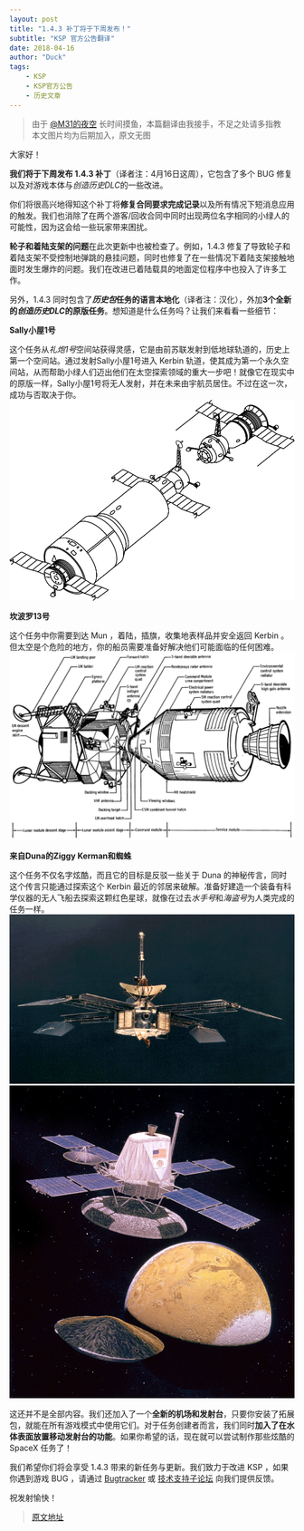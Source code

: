 ```yaml
---
layout: post
title: "1.4.3 补丁将于下周发布！"
subtitle: "KSP 官方公告翻译"
date: 2018-04-16
author: "Duck"
tags:
    - KSP
    - KSP官方公告
    - 历史文章
---
```


> 由于 [@M31的夜空](https://space.bilibili.com/2996571/) 长时间摸鱼，本篇翻译由我接手，不足之处请多指教  
> 本文图片均为后期加入，原文无图

大家好！

**我们将于下周发布 1.4.3 补丁**（译者注：4月16日这周），它包含了多个 BUG 修复以及对游戏本体与*创造历史DLC*的一些改进。

你们将很高兴地得知这个补丁将**修复合同要求完成记录**以及所有情况下短消息应用的触发。我们也消除了在两个游客/回收合同中同时出现两位名字相同的小绿人的可能性，因为这会给一些玩家带来困扰。

**轮子和着陆支架的问题**在此次更新中也被检查了。例如，1.4.3 修复了导致轮子和着陆支架不受控制地弹跳的悬挂问题，同时也修复了在一些情况下着陆支架接触地面时发生爆炸的问题。我们在改进已着陆载具的地面定位程序中也投入了许多工作。

另外，1.4.3 同时包含了***历史包*任务的语言本地化**（译者注：汉化），外加**3个全新的*创造历史DLC*的原版任务**。想知道是什么任务吗？让我们来看看一些细节：

**Sally小屋1号**

这个任务从*礼炮1号*空间站获得灵感，它是由前苏联发射到低地球轨道的，历史上第一个空间站。通过发射Sally小屋1号进入 Kerbin 轨道，使其成为第一个永久空间站，从而帮助小绿人们迈出他们在太空探索领域的重大一步吧！就像它在现实中的原版一样，Sally小屋1号将无人发射，并在未来由宇航员居住。不过在这一次，成功与否取决于你。  
![image](https://github.com/Duck1998/Duck1998.github.io/raw/deprecated/Assets/1.4.3%E8%A1%A5%E4%B8%81%E5%B0%86%E4%BA%8E%E4%B8%8B%E5%91%A8%E5%8F%91%E5%B8%83/Salyut_1.png)

**坎波罗13号**

这个任务中你需要到达 Mun ，着陆，插旗，收集地表样品并安全返回 Kerbin 。但太空是个危险的地方，你的船员需要准备好解决他们可能面临的任何困难。  
![image](https://github.com/Duck1998/Duck1998.github.io/raw/deprecated/Assets/1.4.3%E8%A1%A5%E4%B8%81%E5%B0%86%E4%BA%8E%E4%B8%8B%E5%91%A8%E5%8F%91%E5%B8%83/CSM%26LM.jpg)

**来自Duna的Ziggy Kerman和蜘蛛**

这个任务不仅名字炫酷，而且它的目标是反驳一些关于 Duna 的神秘传言，同时这个传言只能通过探索这个 Kerbin 最近的邻居来破解。准备好建造一个装备有科学仪器的无人飞船去探索这颗红色星球，就像在过去*水手号*和*海盗号*为人类完成的任务一样。  
![image](https://github.com/Duck1998/Duck1998.github.io/raw/deprecated/Assets/1.4.3%E8%A1%A5%E4%B8%81%E5%B0%86%E4%BA%8E%E4%B8%8B%E5%91%A8%E5%8F%91%E5%B8%83/Mariner_3_and_4.jpg)  
![image](https://github.com/Duck1998/Duck1998.github.io/raw/deprecated/Assets/1.4.3%E8%A1%A5%E4%B8%81%E5%B0%86%E4%BA%8E%E4%B8%8B%E5%91%A8%E5%8F%91%E5%B8%83/Viking_Orbiter_releasing_the_lander.jpg)

这还并不是全部内容。我们还加入了一个**全新的机场和发射台**，只要你安装了拓展包，就能在所有游戏模式中使用它们。对于任务创建者而言，我们同时**加入了在水体表面放置移动发射台的功能**。如果你希望的话，现在就可以尝试制作那些炫酷的 SpaceX 任务了！

我们希望你们将会享受 1.4.3 带来的新任务与更新。我们致力于改进 KSP ，如果你遇到游戏 BUG ，请通过 [Bugtracker](https://bugs.kerbalspaceprogram.com/login) 或 [技术支持子论坛](https://forum.kerbalspaceprogram.com/index.php?/forum/69-technical-support-pc-unmodded-installs/) 向我们提供反馈。

祝发射愉快！

> [原文地址](https://forum.kerbalspaceprogram.com/index.php?/topic/173831-d)

